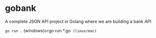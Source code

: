 # gobank
A complete JSON API project in Golang where we are building a bank API

`go run .` (windows)`
or
`go run *.go` (linux/mac)`
